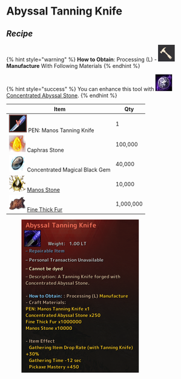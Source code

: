 # Abyssal Tanning Knife

## _Recipe_

{% hint style="warning" %}
**How to Obtain**: Processing (L) - <img src="../../../.gitbook/assets/QQ截图20221109033029.png" alt="" data-size="line"> **Manufacture** With Following Materials
{% endhint %}

{% hint style="success" %}
You can enhance this tool with <img src="../../../.gitbook/assets/unknown.png" alt="" data-size="line">[Concentrated Abyssal Stone](../materials/concentrated-abyssal-stone.md).
{% endhint %}

| Item                                                                                                             | Qty       |
| ---------------------------------------------------------------------------------------------------------------- | --------- |
| <img src="../../../.gitbook/assets/QQ截图20221109021249.png" alt="" data-size="original"> PEN: Manos Tanning Knife | 1         |
|  ![](../../../.gitbook/assets/00721003.png) Caphras Stone                                                        | 100,000   |
| ![](../../../.gitbook/assets/00004987.png) Concentrated Magical Black Gem                                        | 40,000    |
| ![](../../../.gitbook/assets/00004915.png) [Manos Stone](https://bdocodex.com/us/item/4915/)                     | 10,000    |
| ![](../../../.gitbook/assets/00006163.png) [Fine Thick Fur](https://bdocodex.com/us/item/6163/)                  | 1,000,000 |

<figure><img src="../../../.gitbook/assets/image (6).png" alt=""><figcaption></figcaption></figure>
